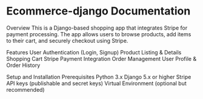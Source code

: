# Ecommerce-django Documentation
Overview
This is a Django-based shopping app that integrates Stripe for payment processing. The app allows users to browse products, add items to their cart, and securely checkout using Stripe.

Features
User Authentication (Login, Signup)
Product Listing & Details
Shopping Cart
Stripe Payment Integration
Order Management
User Profile & Order History

Setup and Installation
Prerequisites
Python 3.x
Django 5.x or higher
Stripe API keys (publishable and secret keys)
Virtual Environment (optional but recommended)
